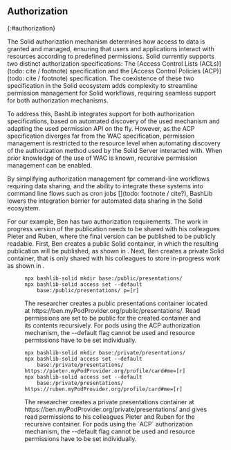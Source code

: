 ## Authorization
{:#authorization}

<!-- * As Solid supports two authorization specifications, we support the management using both specifications, using the INRUPT AUthentication libraries. -->
<!-- * The AC mechanism is discovered on the fly -->
<!-- * For managing Access Control Resources, we do not support the full suite of functionality yet, only the Universal API by INRUPT tooling. -->

The Solid authorization mechanism determines how access to data is granted and managed, 
ensuring that users and applications interact with resources according to predefined permissions. 
Solid currently supports two distinct authorization specifications: 
The [Access Control Lists (ACLs)](todo: cite / footnote) specification and 
the [Access Control Policies (ACP)](todo: cite / footnote) specification. 
The coexistence of these two specification in the Solid ecosystem adds complexity
to streamline permission management for Solid workflows, 
requiring seamless support for both authorization mechanisms.

To address this, BashLib integrates support for both authorization specifications, 
based on automated discovery of the used mechanism and adapting the used permission API
on the fly.
However, as the ACP specification diverges far from the WAC specification, 
permission management is restricted to the resource level when automating 
discovery of the authorization method used by the Solid Server interacted with.
When prior knowledge of the use of WAC is known, recursive permission management
can be enabled.

<!-- Should we mention Inrupt here? -->
<!-- leveraging the [Inrupt authentication library](todo: footnote) to implement permission management, -->
<!-- 

For modifying access permissions, BashLib currently supports the Universal API provided by Inrupt’s tooling. While this does not yet encompass the full range of functionality available for managing Access Control Resources (ACRs), it provides a streamlined way to handle common authorization tasks. This allows users to interact with Solid’s access control models without needing to manually configure complex permission structures. -->

By simplifying authorization management fpr command-line workflows requiring data sharing, 
and the ability to integrate these systems into command line flows such as cron jobs [](todo: footnote / cite?), 
BashLib lowers the integration barrier for automated data sharing in the Solid ecosystem.


For our example, Ben has two authorization requirements.
The work in progress version of the publication needs to be
shared with his colleagues Pieter and Ruben, where the 
final version can be published to be publicly readable.
First, Ben creates a public Solid container, in which the 
resulting publication will be published, as shown in [](#public-auth-listing).
Next, Ben creates a private Solid container, that is only
shared with his colleagues to store in-progress work
as shown in [](#private-auth-listing).


<figure id="public-auth-listing" class="listing">
<pre style="font-size: 14px"><code>npx bashlib-solid mkdir base:/public/presentations/
npx bashlib-solid access set --default 
    base:/public/presentations/ p=[r]
</code></pre>
<figcaption markdown="block">
The researcher creates a public presentations container located at https://ben.myPodProvider.org/public/presentations/.
Read permissions are set to be public for the created container and its contents recursively.
For pods using the ACP authorization mechanism, the --default flag cannot be used and
resource permissions have to be set individually.
</figcaption>
</figure>

<figure id="private-auth-listing" class="listing">
<pre style="font-size: 14px"><code>npx bashlib-solid mkdir base:/private/presentations/
npx bashlib-solid access set --default 
    base:/private/presentations/ https://pieter.myPodProvider.org/profile/card#me=[r]
npx bashlib-solid access set --default 
    base:/private/presentations/ https://ruben.myPodProvider.org/profile/card#me=[r]
</code></pre>
<figcaption markdown="block">
The researcher creates a private presentations container at https://ben.myPodProvider.org/private/presentations/
and gives read permissions to his colleagues Pieter and Ruben for the recursive container.
For pods using the `ACP` authorization mechanism, the --default flag cannot be used and
resource permissions have to be set individually.
</figcaption>
</figure>
